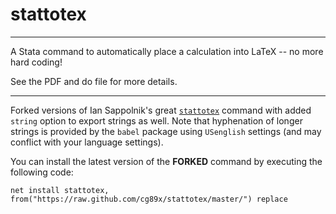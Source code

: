 # stattotex
--------------------------------
A Stata command to automatically place a calculation into LaTeX -- no more hard coding!

See the PDF and do file for more details.

--------------------------------

Forked versions of Ian Sappolnik's great [`stattotex`](https://github.com/isapollnik/stattotex)  command with added `string` option to export strings as well. Note that hyphenation of longer strings is provided by the `babel` package using `USenglish` settings (and may conflict with your language settings).



You can install the latest version of the **FORKED** command by executing the following code:

`net install stattotex, from("https://raw.github.com/cg89x/stattotex/master/") replace`
